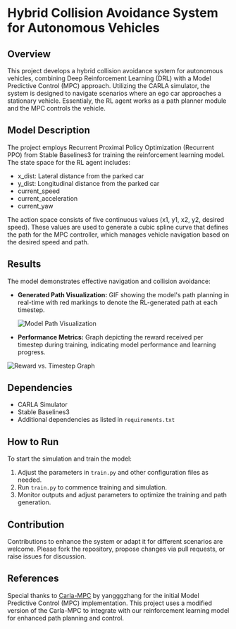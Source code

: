 # Hybrid Collision Avoidance System for Autonomous Vehicles

## Overview
This project develops a hybrid collision avoidance system for autonomous vehicles, combining Deep Reinforcement Learning (DRL) with a Model Predictive Control (MPC) approach. Utilizing the CARLA simulator, the system is designed to navigate scenarios where an ego car approaches a stationary vehicle. Essentialy, the RL agent works as a path planner module and the MPC controls the vehicle.

## Model Description
The project employs Recurrent Proximal Policy Optimization (Recurrent PPO) from Stable Baselines3 for training the reinforcement learning model. The state space for the RL agent includes:
- x_dist: Lateral distance from the parked car
- y_dist: Longitudinal distance from the parked car
- current_speed
- current_acceleration
- current_yaw

The action space consists of five continuous values (x1, y1, x2, y2, desired speed). These values are used to generate a cubic spline curve that defines the path for the MPC controller, which manages vehicle navigation based on the desired speed and path.

## Results
The model demonstrates effective navigation and collision avoidance:
- **Generated Path Visualization:** GIF showing the model's path planning in real-time with red markings to denote the RL-generated path at each timestep.

  ![Model Path Visualization](https://github.com/gustavomoers/CollisionAvoidance-Carla-DRL-MPC/assets/69984472/b0fe0cac-d43e-4742-9cc0-f1b667ffff0d)


- **Performance Metrics:** Graph depicting the reward received per timestep during training, indicating model performance and learning progress.

![Reward vs. Timestep Graph](https://github.com/gustavomoers/CollisionAvoidance-Carla-DRL-MPC/assets/69984472/82b01e0b-80b6-422a-a86d-16896246b7a9)

## Dependencies
- CARLA Simulator
- Stable Baselines3
- Additional dependencies as listed in `requirements.txt`

## How to Run
To start the simulation and train the model:
1. Adjust the parameters in `train.py` and other configuration files as needed.
2. Run `train.py` to commence training and simulation.
3. Monitor outputs and adjust parameters to optimize the training and path generation.

## Contribution
Contributions to enhance the system or adapt it for different scenarios are welcome. Please fork the repository, propose changes via pull requests, or raise issues for discussion.

## References
Special thanks to [Carla-MPC](https://github.com/yangggzhang/Carla-MPC) by yangggzhang for the initial Model Predictive Control (MPC) implementation. This project uses a modified version of the Carla-MPC to integrate with our reinforcement learning model for enhanced path planning and control.
